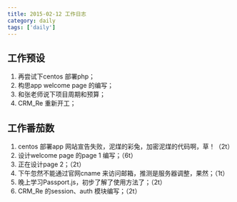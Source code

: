 ```yaml
---
title: 2015-02-12 工作日志
category: daily
tags: ['daily']
---
```


## 工作预设
1. 再尝试下centos 部署php；
2. 构思app welcome page 的编写；
3. 和张老师说下项目周期和预算；
4. CRM_Re 重新开工；

## 工作番茄数
1. centos 部署app 网站宣告失败，泥煤的彩兔，加密泥煤的代码啊，草！（2t）
2. 设计welcome page 的page 1 编写；（6t）
3. 正在设计page 2；（2t）
4. 下午忽然不能通过官网cname 来访问邮箱，推测是服务器调整，果然；（1t）
5. 晚上学习Passport.js，初步了解了使用方法了；（2t）
6. CRM_Re 的session、auth 模块编写；（2t）